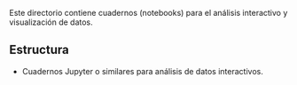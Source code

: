 Este directorio contiene cuadernos (notebooks) para el análisis interactivo y visualización de datos.

## Estructura
- Cuadernos Jupyter o similares para análisis de datos interactivos.
